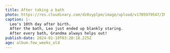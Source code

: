 ```yaml
---
title: After taking a bath
photo: https://res.cloudinary.com/dz8vyplpm/image/upload/v1705979547/IMG_8351_pvslkf.jpg
caption: |-
  Leo's 10th day after birth.
  After the bath, Leo just ended up blankly staring.
  After every bath, Grandma always helps out!
publish-date: 2024-01-10T03:20:18.225Z
age: album.few_weeks_old
---
```

